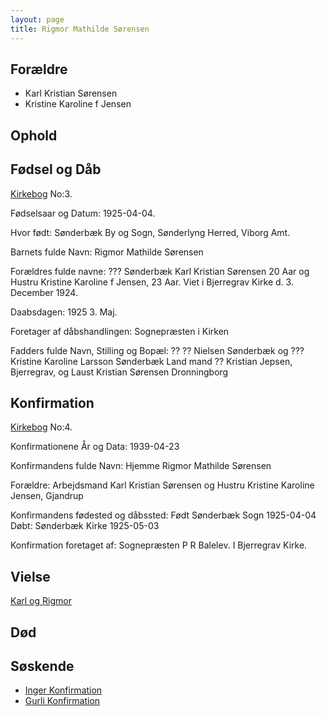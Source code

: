 ```yaml
---
layout: page
title: Rigmor Mathilde Sørensen
---
```


## Forældre

* Karl Kristian Sørensen
* Kristine Karoline f Jensen

## Ophold

## Fødsel og Dåb
[Kirkebog](https://www.danishfamilysearch.dk/sogn2074/churchbook/source23796/opslag4820953)
No:3.

Fødselsaar og Datum:
1925-04-04.

Hvor født:
Sønderbæk By og Sogn, Sønderlyng Herred, Viborg Amt.

Barnets fulde Navn:
Rigmor Mathilde Sørensen

Forældres fulde navne:
??? Sønderbæk
Karl Kristian Sørensen 20 Aar og
Hustru Kristine Karoline f Jensen, 23 Aar. Viet i Bjerregrav Kirke d. 3. December 1924.

Daabsdagen:
1925 3. Maj.

Foretager af dåbshandlingen:
Sognepræsten i Kirken

Fadders fulde Navn, Stilling og Bopæl:
?? ?? Nielsen Sønderbæk og ??? Kristine Karoline Larsson Sønderbæk Land mand ?? Kristian Jepsen, Bjerregrav, og 
Laust Kristian Sørensen Dronningborg


## Konfirmation
[Kirkebog](https://www.danishfamilysearch.dk/sogn2065/churchbook/source1984/opslag1386144)
No:4.

Konfirmationene År og Data:
1939-04-23

Konfirmandens fulde Navn:
Hjemme Rigmor Mathilde Sørensen

Forældre:
Arbejdsmand Karl Kristian Sørensen og
Hustru Kristine Karoline Jensen, Gjandrup

Konfirmandens fødested og dåbssted:
Født Sønderbæk Sogn 1925-04-04
Døbt: Sønderbæk Kirke 1925-05-03

Konfirmation foretaget af:
Sognepræsten P R Balelev. I Bjerregrav Kirke.


## Vielse

[Karl og Rigmor](/stamt/karl-rigmor-jensen/)

## Død

## Søskende
* [Inger Konfirmation](https://www.danishfamilysearch.dk/sogn2065/churchbook/source1984/opslag1386153)
* [Gurli Konfirmation](https://www.danishfamilysearch.dk/sogn2065/churchbook/source1984/opslag1386156)
